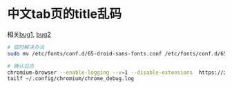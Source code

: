 

# 中文tab页的title乱码

相关[bug1](https://code.google.com/p/chromium/issues/detail?id=316723&q=chinese%20title&colspec=ID%20Pri%20M%20Iteration%20ReleaseBlock%20Cr%20Status%20Owner%20Summary%20OS%20Modified), [bug2](https://code.google.com/p/chromium/issues/detail?id=272006)

```bash
# 临时解决办法
sudo mv /etc/fonts/conf.d/65-droid-sans-fonts.conf /etc/fonts/conf.d/65-droid-sans-fonts.conf.bak
```


```bash
# 确认日志
chromium-browser --enable-logging --v=1 --disable-extensions  https://zh.wikipedia.org/
tailf ~/.config/chromium/chrome_debug.log
```